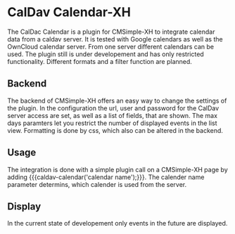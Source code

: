 # CalDav Calendar-XH
The CalDac Calendar is a plugin for CMSimple-XH to integrate calendar data from a caldav server. It is tested with Google calendars as well as the OwnCloud calendar server. From one server different calendars can be used. The plugin still is under developement and has only restricted functionality. Different formats and a filter function are planned.

## Backend
The backend of CMSimple-XH offers an easy way to change the settings of the plugin. In the configuration the url, user and password for the CalDav server access are set, as well as a list of fields, that are shown. The max days paramters let you restrict the number of displayed events in the list view. Formatting is done by css, which also can be altered in the backend.

## Usage
The integration is done with a simple plugin call on a CMSimple-XH page by adding {{{caldav-calendar('calendar name');}}}. The calender name parameter determins, which calender is used from the server.

## Display
In the current state of developement only events in the future are displayed. 